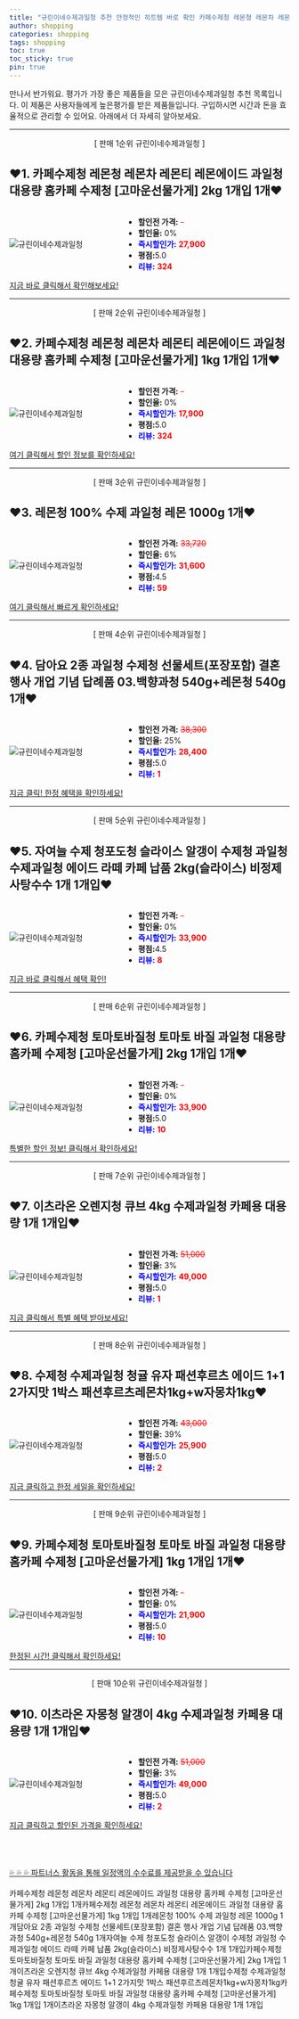 ```yaml
---
title: "규린이네수제과일청 추천 안정적인 히트템 바로 확인 카페수제청 레몬청 레몬차 레몬티 레몬에이드"
author: shopping
categories: shopping
tags: shopping
toc: true
toc_sticky: true
pin: true
---
```

만나서 반가워요. 평가가 가장 좋은 제품들을 모은 규린이네수제과일청 추천 목록입니다. 이 제품은 사용자들에게 높은평가를 받은 제품들입니다. 구입하시면 시간과 돈을 효율적으로 관리할 수 있어요. 아래에서 더 자세히 알아보세요.

---
<p class="toplist" style="margin: 0 auto; display: block; width: fit-content;">[ 판매 1순위 규린이네수제과일청 ]</p>

<h2><strong>❤️1. 카페수제청 레몬청 레몬차 레몬티 레몬에이드 과일청 대용량 홈카페 수제청 [고마운선물가게] 2kg 1개입 1개❤️</strong></h2>

<div style="display: flex; align-items: center;">
    <div style="flex: 0.4;">
        <img src="https://thumbnail9.coupangcdn.com/thumbnails/remote/230x230ex/image/vendor_inventory/39a1/adf614c327a790ffefee8c940cf543138910d51957579c79584f6601037e.jpg" alt="규린이네수제과일청" style="max-width: 100%;">
    </div>
    <div style="flex: 0.6; margin-left: 10px;">
        <ul>
            <li><strong>할인전 가격:</strong> <del style="color: red;">-</del></li>
            <li><strong>할인율:</strong> 0%</li>
            <li><span style='color:blue'><strong>즉시할인가:</strong></span> <span style='color:red'><strong>27,900</strong></span></li>
            <li><strong>평점:</strong>5.0</li>
            <li><span style='color:blue'><strong>리뷰:</strong></span> <span style='color:red'><strong>324</strong></span></li>
        </ul>
    </div>
</div>
<div class="center">
    <a href="https://selin100587.github.io?lptag=AF9450613&subid=githubio&pageKey=4316498067&traceid=V0-153&itemId=5016951298&vendorItemId=74137309815" class="myButton">
        지금 바로 클릭해서 확인해보세요!
    </a>
</div>


---
<p class="toplist" style="margin: 0 auto; display: block; width: fit-content;">[ 판매 2순위 규린이네수제과일청 ]</p>

<h2><strong>❤️2. 카페수제청 레몬청 레몬차 레몬티 레몬에이드 과일청 대용량 홈카페 수제청 [고마운선물가게] 1kg 1개입 1개❤️</strong></h2>

<div style="display: flex; align-items: center;">
    <div style="flex: 0.4;">
        <img src="https://thumbnail9.coupangcdn.com/thumbnails/remote/230x230ex/image/vendor_inventory/39a1/adf614c327a790ffefee8c940cf543138910d51957579c79584f6601037e.jpg" alt="규린이네수제과일청" style="max-width: 100%;">
    </div>
    <div style="flex: 0.6; margin-left: 10px;">
        <ul>
            <li><strong>할인전 가격:</strong> <del style="color: red;">-</del></li>
            <li><strong>할인율:</strong> 0%</li>
            <li><span style='color:blue'><strong>즉시할인가:</strong></span> <span style='color:red'><strong>17,900</strong></span></li>
            <li><strong>평점:</strong>5.0</li>
            <li><span style='color:blue'><strong>리뷰:</strong></span> <span style='color:red'><strong>324</strong></span></li>
        </ul>
    </div>
</div>
<div class="center">
    <a href="https://selin100587.github.io?lptag=AF9450613&subid=githubio&pageKey=4316498067&traceid=V0-153&itemId=5016951295&vendorItemId=74137309728" class="myButton">
        여기 클릭해서 할인 정보를 확인하세요!
    </a>
</div>


---
<p class="toplist" style="margin: 0 auto; display: block; width: fit-content;">[ 판매 3순위 규린이네수제과일청 ]</p>

<h2><strong>❤️3. 레몬청 100% 수제 과일청 레몬 1000g 1개❤️</strong></h2>

<div style="display: flex; align-items: center;">
    <div style="flex: 0.4;">
        <img src="https://thumbnail7.coupangcdn.com/thumbnails/remote/230x230ex/image/vendor_inventory/1862/f16cae1355b75e22bbcacbcd97ef11849a90b445cba5c1e4ddc1091fbf5d.jpg" alt="규린이네수제과일청" style="max-width: 100%;">
    </div>
    <div style="flex: 0.6; margin-left: 10px;">
        <ul>
            <li><strong>할인전 가격:</strong> <del style="color: red;">33,720</del></li>
            <li><strong>할인율:</strong> 6%</li>
            <li><span style='color:blue'><strong>즉시할인가:</strong></span> <span style='color:red'><strong>31,600</strong></span></li>
            <li><strong>평점:</strong>4.5</li>
            <li><span style='color:blue'><strong>리뷰:</strong></span> <span style='color:red'><strong>59</strong></span></li>
        </ul>
    </div>
</div>
<div class="center">
    <a href="https://selin100587.github.io?lptag=AF9450613&subid=githubio&pageKey=7786507556&traceid=V0-153&itemId=12733494137&vendorItemId=79999933835" class="myButton">
        여기 클릭해서 빠르게 확인하세요!
    </a>
</div>


---
<p class="toplist" style="margin: 0 auto; display: block; width: fit-content;">[ 판매 4순위 규린이네수제과일청 ]</p>

<h2><strong>❤️4. 담아요 2종 과일청 수제청 선물세트(포장포함) 결혼 행사 개업 기념 답례품 03.백향과청 540g+레몬청 540g 1개❤️</strong></h2>

<div style="display: flex; align-items: center;">
    <div style="flex: 0.4;">
        <img src="https://thumbnail8.coupangcdn.com/thumbnails/remote/230x230ex/image/vendor_inventory/a424/cd60d1c0abb58d64187f802a15f89fccea2c62d555ccb720f8ad249c042d.jpg" alt="규린이네수제과일청" style="max-width: 100%;">
    </div>
    <div style="flex: 0.6; margin-left: 10px;">
        <ul>
            <li><strong>할인전 가격:</strong> <del style="color: red;">38,300</del></li>
            <li><strong>할인율:</strong> 25%</li>
            <li><span style='color:blue'><strong>즉시할인가:</strong></span> <span style='color:red'><strong>28,400</strong></span></li>
            <li><strong>평점:</strong>5.0</li>
            <li><span style='color:blue'><strong>리뷰:</strong></span> <span style='color:red'><strong>1</strong></span></li>
        </ul>
    </div>
</div>
<div class="center">
    <a href="https://selin100587.github.io?lptag=AF9450613&subid=githubio&pageKey=7533972261&traceid=V0-153&itemId=19789129988&vendorItemId=78486909007" class="myButton">
        지금 클릭! 한정 혜택을 확인하세요!
    </a>
</div>


---
<p class="toplist" style="margin: 0 auto; display: block; width: fit-content;">[ 판매 5순위 규린이네수제과일청 ]</p>

<h2><strong>❤️5. 자여늘 수제 청포도청 슬라이스 알갱이 수제청 과일청 수제과일청 에이드 라떼 카페 납품 2kg(슬라이스) 비정제사탕수수 1개 1개입❤️</strong></h2>

<div style="display: flex; align-items: center;">
    <div style="flex: 0.4;">
        <img src="https://thumbnail8.coupangcdn.com/thumbnails/remote/230x230ex/image/vendor_inventory/082c/efa1165ec37f5ffc45e838a1f689a038dcc92a7ae7ec017a68ecc6a677cc.jpg" alt="규린이네수제과일청" style="max-width: 100%;">
    </div>
    <div style="flex: 0.6; margin-left: 10px;">
        <ul>
            <li><strong>할인전 가격:</strong> <del style="color: red;">-</del></li>
            <li><strong>할인율:</strong> 0%</li>
            <li><span style='color:blue'><strong>즉시할인가:</strong></span> <span style='color:red'><strong>33,900</strong></span></li>
            <li><strong>평점:</strong>4.5</li>
            <li><span style='color:blue'><strong>리뷰:</strong></span> <span style='color:red'><strong>8</strong></span></li>
        </ul>
    </div>
</div>
<div class="center">
    <a href="https://selin100587.github.io?lptag=AF9450613&subid=githubio&pageKey=6853653186&traceid=V0-153&itemId=16336964123&vendorItemId=83528863033" class="myButton">
        지금 바로 클릭해서 혜택 확인!
    </a>
</div>


---
<p class="toplist" style="margin: 0 auto; display: block; width: fit-content;">[ 판매 6순위 규린이네수제과일청 ]</p>

<h2><strong>❤️6. 카페수제청 토마토바질청 토마토 바질 과일청 대용량 홈카페 수제청 [고마운선물가게] 2kg 1개입 1개❤️</strong></h2>

<div style="display: flex; align-items: center;">
    <div style="flex: 0.4;">
        <img src="https://thumbnail7.coupangcdn.com/thumbnails/remote/230x230ex/image/vendor_inventory/120d/d5c4ae938d7da76bfb5f742332b2c02bb94bc67d486c048778d3878c681d.jpg" alt="규린이네수제과일청" style="max-width: 100%;">
    </div>
    <div style="flex: 0.6; margin-left: 10px;">
        <ul>
            <li><strong>할인전 가격:</strong> <del style="color: red;">-</del></li>
            <li><strong>할인율:</strong> 0%</li>
            <li><span style='color:blue'><strong>즉시할인가:</strong></span> <span style='color:red'><strong>33,900</strong></span></li>
            <li><strong>평점:</strong>5.0</li>
            <li><span style='color:blue'><strong>리뷰:</strong></span> <span style='color:red'><strong>10</strong></span></li>
        </ul>
    </div>
</div>
<div class="center">
    <a href="https://selin100587.github.io?lptag=AF9450613&subid=githubio&pageKey=7434863748&traceid=V0-153&itemId=19319030815&vendorItemId=86433186257" class="myButton">
        특별한 할인 정보! 클릭해서 확인하세요!
    </a>
</div>


---
<p class="toplist" style="margin: 0 auto; display: block; width: fit-content;">[ 판매 7순위 규린이네수제과일청 ]</p>

<h2><strong>❤️7. 이츠라온 오렌지청 큐브 4kg 수제과일청 카페용 대용량 1개 1개입❤️</strong></h2>

<div style="display: flex; align-items: center;">
    <div style="flex: 0.4;">
        <img src="https://thumbnail8.coupangcdn.com/thumbnails/remote/230x230ex/image/vendor_inventory/a91a/c377525f84813fb340ddef9b43306b1848f88be02870a3bd7f55260cddcc.jpg" alt="규린이네수제과일청" style="max-width: 100%;">
    </div>
    <div style="flex: 0.6; margin-left: 10px;">
        <ul>
            <li><strong>할인전 가격:</strong> <del style="color: red;">51,000</del></li>
            <li><strong>할인율:</strong> 3%</li>
            <li><span style='color:blue'><strong>즉시할인가:</strong></span> <span style='color:red'><strong>49,000</strong></span></li>
            <li><strong>평점:</strong>5.0</li>
            <li><span style='color:blue'><strong>리뷰:</strong></span> <span style='color:red'><strong>1</strong></span></li>
        </ul>
    </div>
</div>
<div class="center">
    <a href="https://selin100587.github.io?lptag=AF9450613&subid=githubio&pageKey=8010839361&traceid=V0-153&itemId=22348738702&vendorItemId=89393869232" class="myButton">
        지금 클릭해서 특별 혜택 받아보세요!
    </a>
</div>


---
<p class="toplist" style="margin: 0 auto; display: block; width: fit-content;">[ 판매 8순위 규린이네수제과일청 ]</p>

<h2><strong>❤️8. 수제청 수제과일청 청귤 유자 패션후르츠 에이드 1+1 2가지맛 1박스 패션후르츠레몬차1kg+w자몽차1kg❤️</strong></h2>

<div style="display: flex; align-items: center;">
    <div style="flex: 0.4;">
        <img src="https://thumbnail7.coupangcdn.com/thumbnails/remote/230x230ex/image/vendor_inventory/43eb/4d1b212b1d6f809c97c10382deb09bee909298b077f72c40ff36a49e0c80.png" alt="규린이네수제과일청" style="max-width: 100%;">
    </div>
    <div style="flex: 0.6; margin-left: 10px;">
        <ul>
            <li><strong>할인전 가격:</strong> <del style="color: red;">43,000</del></li>
            <li><strong>할인율:</strong> 39%</li>
            <li><span style='color:blue'><strong>즉시할인가:</strong></span> <span style='color:red'><strong>25,900</strong></span></li>
            <li><strong>평점:</strong>5.0</li>
            <li><span style='color:blue'><strong>리뷰:</strong></span> <span style='color:red'><strong>2</strong></span></li>
        </ul>
    </div>
</div>
<div class="center">
    <a href="https://selin100587.github.io?lptag=AF9450613&subid=githubio&pageKey=7910834909&traceid=V0-153&itemId=21705556623&vendorItemId=88755005859" class="myButton">
        지금 클릭하고 한정 세일을 확인하세요!
    </a>
</div>


---
<p class="toplist" style="margin: 0 auto; display: block; width: fit-content;">[ 판매 9순위 규린이네수제과일청 ]</p>

<h2><strong>❤️9. 카페수제청 토마토바질청 토마토 바질 과일청 대용량 홈카페 수제청 [고마운선물가게] 1kg 1개입 1개❤️</strong></h2>

<div style="display: flex; align-items: center;">
    <div style="flex: 0.4;">
        <img src="https://thumbnail7.coupangcdn.com/thumbnails/remote/230x230ex/image/vendor_inventory/120d/d5c4ae938d7da76bfb5f742332b2c02bb94bc67d486c048778d3878c681d.jpg" alt="규린이네수제과일청" style="max-width: 100%;">
    </div>
    <div style="flex: 0.6; margin-left: 10px;">
        <ul>
            <li><strong>할인전 가격:</strong> <del style="color: red;">-</del></li>
            <li><strong>할인율:</strong> 0%</li>
            <li><span style='color:blue'><strong>즉시할인가:</strong></span> <span style='color:red'><strong>21,900</strong></span></li>
            <li><strong>평점:</strong>5.0</li>
            <li><span style='color:blue'><strong>리뷰:</strong></span> <span style='color:red'><strong>10</strong></span></li>
        </ul>
    </div>
</div>
<div class="center">
    <a href="https://selin100587.github.io?lptag=AF9450613&subid=githubio&pageKey=7434863748&traceid=V0-153&itemId=19319030818&vendorItemId=86433186300" class="myButton">
        한정된 시간! 클릭해서 확인하세요!
    </a>
</div>


---
<p class="toplist" style="margin: 0 auto; display: block; width: fit-content;">[ 판매 10순위 규린이네수제과일청 ]</p>

<h2><strong>❤️10. 이츠라온 자몽청 알갱이 4kg 수제과일청 카페용 대용량 1개 1개입❤️</strong></h2>

<div style="display: flex; align-items: center;">
    <div style="flex: 0.4;">
        <img src="https://thumbnail6.coupangcdn.com/thumbnails/remote/230x230ex/image/vendor_inventory/afc9/8011a7ccd0fe567e8902e4d3b6a749c7771b110cd5bbb6ed6ddc7cae4d0d.jpg" alt="규린이네수제과일청" style="max-width: 100%;">
    </div>
    <div style="flex: 0.6; margin-left: 10px;">
        <ul>
            <li><strong>할인전 가격:</strong> <del style="color: red;">51,000</del></li>
            <li><strong>할인율:</strong> 3%</li>
            <li><span style='color:blue'><strong>즉시할인가:</strong></span> <span style='color:red'><strong>49,000</strong></span></li>
            <li><strong>평점:</strong>5.0</li>
            <li><span style='color:blue'><strong>리뷰:</strong></span> <span style='color:red'><strong>2</strong></span></li>
        </ul>
    </div>
</div>
<div class="center">
    <a href="https://selin100587.github.io?lptag=AF9450613&subid=githubio&pageKey=8010706573&traceid=V0-153&itemId=22348358132&vendorItemId=89393500880" class="myButton">
        지금 클릭하고 할인된 가격을 확인하세요!
    </a>
</div>

<br><br><br>[💦 💦 💦 파트너스 활동을 통해 일정액의 수수료를 제공받을 수 있습니다](https://link.coupang.com/a/bcpT2c)<br><br>카페수제청 레몬청 레몬차 레몬티 레몬에이드 과일청 대용량 홈카페 수제청 [고마운선물가게] 2kg 1개입 1개카페수제청 레몬청 레몬차 레몬티 레몬에이드 과일청 대용량 홈카페 수제청 [고마운선물가게] 1kg 1개입 1개레몬청 100% 수제 과일청 레몬 1000g 1개담아요 2종 과일청 수제청 선물세트(포장포함) 결혼 행사 개업 기념 답례품 03.백향과청 540g+레몬청 540g 1개자여늘 수제 청포도청 슬라이스 알갱이 수제청 과일청 수제과일청 에이드 라떼 카페 납품 2kg(슬라이스) 비정제사탕수수 1개 1개입카페수제청 토마토바질청 토마토 바질 과일청 대용량 홈카페 수제청 [고마운선물가게] 2kg 1개입 1개이츠라온 오렌지청 큐브 4kg 수제과일청 카페용 대용량 1개 1개입수제청 수제과일청 청귤 유자 패션후르츠 에이드 1+1 2가지맛 1박스 패션후르츠레몬차1kg+w자몽차1kg카페수제청 토마토바질청 토마토 바질 과일청 대용량 홈카페 수제청 [고마운선물가게] 1kg 1개입 1개이츠라온 자몽청 알갱이 4kg 수제과일청 카페용 대용량 1개 1개입